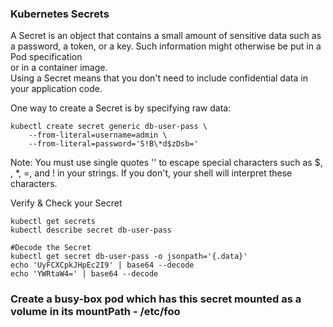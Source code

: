 ### Kubernetes Secrets

A Secret is an object that contains a small amount of sensitive data such as a password, a token, or a key. Such information might otherwise be put in a Pod specification <br>
or in a container image. <br>
Using a Secret means that you don't need to include confidential data in your application code. <br>


One way to create a Secret is by specifying raw data:

```
kubectl create secret generic db-user-pass \
    --from-literal=username=admin \
    --from-literal=password='S!B\*d$zDsb='
```

Note: You must use single quotes '' to escape special characters such as $, \, *, =, and ! in your strings. If you don't, your shell will interpret these characters.
<br>

Verify & Check your Secret

```
kubectl get secrets
kubectl describe secret db-user-pass

#Decode the Secret
kubectl get secret db-user-pass -o jsonpath='{.data}'
echo 'UyFCXCpkJHpEc2I9' | base64 --decode
echo 'YWRtaW4=' | base64 --decode
```

### Create a busy-box pod which has this secret mounted as a volume in its mountPath - /etc/foo
